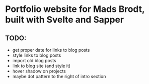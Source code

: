 # Portfolio website for Mads Brodt, built with Svelte and Sapper

## TODO:
- get proper date for links to blog posts
- style links to blog posts
- import old blog posts
- link to blog site (and style it)
- hover shadow on projects
- maybe dot pattern to the right of intro section